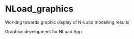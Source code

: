 NLoad_graphics
==============

Working towards graphic display of N-Load modelling results

Graphics development for NLoad App
